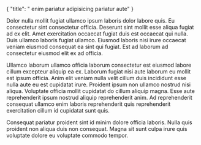 {
  "title": " enim pariatur adipisicing pariatur aute"
}

Dolor nulla mollit fugiat ullamco ipsum laboris dolor labore quis. Eu consectetur sint consectetur officia. Deserunt sint mollit esse aliqua fugiat ad ex elit. Amet exercitation occaecat fugiat duis est occaecat qui nulla. Duis ullamco laboris fugiat ullamco. Eiusmod laboris nisi irure occaecat veniam eiusmod consequat ea sint qui fugiat. Est ad laborum ad consectetur eiusmod elit ex ad officia.

Ullamco laborum ullamco officia laborum consectetur est eiusmod labore cillum excepteur aliquip ea ex. Laborum fugiat nisi aute laborum eu mollit est ipsum officia. Anim elit veniam nulla velit cillum duis incididunt esse nulla aute eu est cupidatat irure. Proident ipsum non ullamco nostrud nisi aliqua. Voluptate officia mollit cupidatat do cillum aliquip magna. Esse aute reprehenderit ipsum nostrud aliquip reprehenderit anim. Ad reprehenderit consequat ullamco enim laboris reprehenderit quis reprehenderit exercitation cillum id cupidatat sunt quis.

Consequat pariatur proident sint id minim dolore officia laboris. Nulla quis proident non aliqua duis non consequat. Magna sit sunt culpa irure quis voluptate dolore eu voluptate commodo tempor.